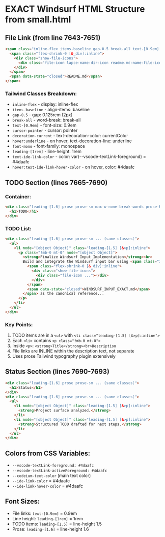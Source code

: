 # EXACT Windsurf HTML Structure from small.html

## File Link (from line 7643-7651)
```html
<span class="inline-flex items-baseline gap-0.5 break-all text-[0.9em] cursor-pointer decoration-current hover:underline font-mono leading-[1rem] text-ide-link-color hover:text-ide-link-hover-color">
  <span class="flex-shrink-0 [&_div]:inline">
    <div class="show-file-icons">
      <div class="file-icon lapce-name-dir-icon readme.md-name-file-icon name-file-icon md-ext-file-icon ext-file-icon markdown-lang-file-icon monaco-icon-label"></div>
    </div>
  </span>
  <span data-state="closed">README.md</span>
</span>
```

### Tailwind Classes Breakdown:
- `inline-flex` - display: inline-flex
- `items-baseline` - align-items: baseline
- `gap-0.5` - gap: 0.125rem (2px)
- `break-all` - word-break: break-all
- `text-[0.9em]` - font-size: 0.9em
- `cursor-pointer` - cursor: pointer
- `decoration-current` - text-decoration-color: currentColor
- `hover:underline` - on hover, text-decoration-line: underline
- `font-mono` - font-family: monospace
- `leading-[1rem]` - line-height: 1rem
- `text-ide-link-color` - color: var(--vscode-textLink-foreground) = #4daafc
- `hover:text-ide-link-hover-color` - on hover, color: #4daafc

## TODO Section (lines 7665-7690)

### Container:
```html
<div class="leading-[1.6] prose prose-sm max-w-none break-words prose-headings:mb-1 prose-headings:text-base prose-headings:font-semibold prose-headings:text-ide-editor-color prose-h1:mt-[1.15rem] prose-h1:text-[1.15rem] prose-h2:mt-[1rem] prose-h2:text-[.9375rem] prose-h3:mb-2 prose-h3:mt-2 prose-p:mb-3 prose-p:block prose-p:leading-[1.6] prose-p:text-[var(--codeium-text-color)] prose-code:before:content-none prose-code:after:content-none prose-pre:my-2 prose-pre:bg-transparent prose-pre:p-0 prose-strong:font-semibold prose-strong:text-inherit prose-a:underline marker:text-inherit prose-ol:my-0 prose-ol:flex prose-ol:list-outside prose-ol:list-decimal prose-ol:flex-col prose-ol:gap-1 prose-ol:leading-[1.6] prose-ul:my-0 prose-ul:flex prose-ul:list-outside prose-ul:list-disc prose-ul:flex-col prose-ul:gap-1 prose-li:my-0 [&>ol]:mb-[16px] [&>ol]:mt-[12px] [&>ul]:mb-[16px] [&>ul]:mt-[12px] [&_ol]:mb-[8px] [&_ol]:mt-[6px] [&_ul]:mb-[8px] [&_ul]:mt-[6px] text-[color:var(--codeium-text-color)] prose-a:text-[color:var(--codeium-link-color)]">
  <h1>TODO</h1>
</div>
```

### TODO List:
```html
<div class="leading-[1.6] prose prose-sm ... (same classes)">
  <ul>
    <li node="[object Object]" class="leading-[1.5] [&>p]:inline">
      <p class="!mb-0 mt-0" node="[object Object]">
        <strong>Finalize Windsurf Input Implementation</strong><br>
        Build and integrate the Windsurf input bar using <span class="inline-flex items-baseline gap-0.5 break-all text-[0.9em] cursor-pointer decoration-current hover:underline font-mono leading-[1rem] text-ide-link-color hover:text-ide-link-hover-color">
          <span class="flex-shrink-0 [&_div]:inline">
            <div class="show-file-icons">
              <div class="file-icon ..."></div>
            </div>
          </span>
          <span data-state="closed">WINDSURF_INPUT_EXACT.md</span>
        </span> as the canonical reference...
      </p>
    </li>
  </ul>
</div>
```

### Key Points:
1. TODO items are in a `<ul>` with `<li class="leading-[1.5] [&>p]:inline">`
2. Each `<li>` contains `<p class="!mb-0 mt-0">`
3. Inside `<p>`: `<strong>Title</strong><br>Description`
4. File links are INLINE within the description text, not separate
5. Uses prose Tailwind typography plugin extensively

## Status Section (lines 7690-7693)
```html
<div class="leading-[1.6] prose prose-sm ... (same classes)">
  <h1>Status</h1>
</div>
<div class="leading-[1.6] prose prose-sm ... (same classes)">
  <ul>
    <li node="[object Object]" class="leading-[1.5] [&>p]:inline">
      <strong>Project surface analyzed.</strong>
    </li>
    <li node="[object Object]" class="leading-[1.5] [&>p]:inline">
      <strong>Structured TODO drafted for next steps.</strong>
    </li>
  </ul>
</div>
```

## Colors from CSS Variables:
- `--vscode-textLink-foreground: #4daafc`
- `--vscode-textLink-activeForeground: #4daafc`
- `--codeium-text-color` (main text color)
- `--ide-link-color` = #4daafc
- `--ide-link-hover-color` = #4daafc

## Font Sizes:
- File links: `text-[0.9em]` = 0.9em
- Line height: `leading-[1rem]` = 1rem
- TODO items: `leading-[1.5]` = line-height 1.5
- Prose: `leading-[1.6]` = line-height 1.6
